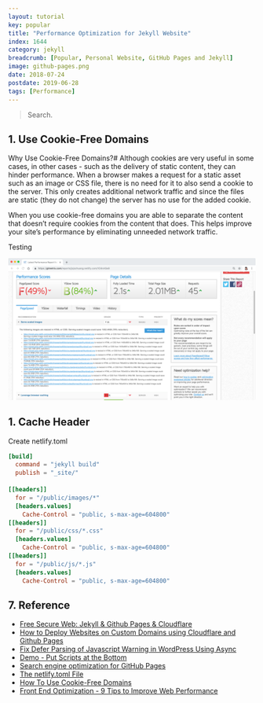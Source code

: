```yaml
---
layout: tutorial
key: popular
title: "Performance Optimization for Jekyll Website"
index: 1644
category: jekyll
breadcrumb: [Popular, Personal Website, GitHub Pages and Jekyll]
image: github-pages.png
date: 2018-07-24
postdate: 2019-06-28
tags: [Performance]
---
```


> Search.

## 1. Use Cookie-Free Domains
Why Use Cookie-Free Domains?#
Although cookies are very useful in some cases, in other cases - such as the delivery of static content, they can hinder performance. When a browser makes a request for a static asset such as an image or CSS file, there is no need for it to also send a cookie to the server. This only creates additional network traffic and since the files are static (they do not change) the server has no use for the added cookie.

When you use cookie-free domains you are able to separate the content that doesn’t require cookies from the content that does. This helps improve your site’s performance by eliminating unneeded network traffic.

Testing


![image](/public/images/githubpages/924/imagesize_before.png)

## 1. Cache Header
Create netlify.toml
```toml
[build]
  command = "jekyll build"
  publish = "_site/"

[[headers]]
  for = "/public/images/*"
  [headers.values]
    Cache-Control = "public, s-max-age=604800"
[[headers]]
  for = "/public/css/*.css"
  [headers.values]
    Cache-Control = "public, s-max-age=604800"
[[headers]]
  for = "/public/js/*.js"
  [headers.values]
    Cache-Control = "public, s-max-age=604800"
```

## 7. Reference
* [Free Secure Web: Jekyll & Github Pages & Cloudflare](https://martin.ankerl.com/2017/07/22/free-secure-web-jekyll-github-pages-cloudflare/)
* [How to Deploy Websites on Custom Domains using Cloudflare and Github Pages](https://medium.com/crowdbotics/annie-azana-how-to-deploy-websites-using-cloudflare-and-github-pages-c415c55fea36)
* [Fix Defer Parsing of Javascript Warning in WordPress Using Async](https://www.collectiveray.com/defer-parsing-of-javascript-wordpress-async)
* [Demo - Put Scripts at the Bottom](http://stevesouders.com/examples/rule-js-bottom.php)
* [Search engine optimization for GitHub Pages](https://help.github.com/en/articles/search-engine-optimization-for-github-pages)
* [The netlify.toml File](https://www.netlify.com/docs/netlify-toml-reference/)
* [How To Use Cookie-Free Domains](https://www.keycdn.com/support/how-to-use-cookie-free-domains)
* [Front End Optimization - 9 Tips to Improve Web Performance](https://www.keycdn.com/blog/front-end-optimization)
